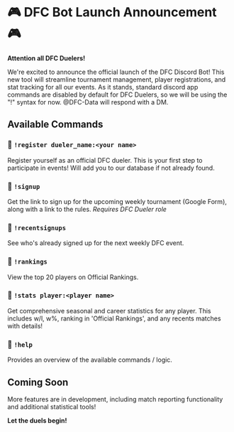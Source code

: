 # 🎮 DFC Bot Launch Announcement 🎮

**Attention all DFC Duelers!**

We're excited to announce the official launch of the DFC Discord Bot! This new tool will streamline tournament management, player registrations, and stat tracking for all our events.
As it stands, standard discord app commands are disabled by default for DFC Duelers, so we will be using the "!" syntax for now. @DFC-Data will respond with a DM.

## Available Commands

### 🔹 `!register dueler_name:<your name>`
Register yourself as an official DFC dueler. This is your first step to participate in events! Will add you to our database if not already found.

### 🔹 `!signup`
Get the link to sign up for the upcoming weekly tournament (Google Form), along with a link to the rules.
*Requires DFC Dueler role*

### 🔹 `!recentsignups`
See who's already signed up for the next weekly DFC event.

### 🔹 `!rankings`
View the top 20 players on Official Rankings.

### 🔹 `!stats player:<player name>`
Get comprehensive seasonal and career statistics for any player. This includes w/l, w%, ranking in 'Official Rankings', and any recents matches with details!


### 🔹 `!help`
Provides an overview of the available commands / logic.


## Coming Soon

More features are in development, including match reporting functionality and additional statistical tools!


**Let the duels begin!**